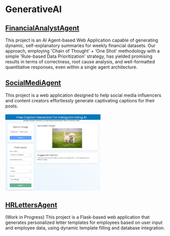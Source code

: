 # GenerativeAI
## [FinancialAnalystAgent](https://github.com/smd519/GenerativeAI/tree/main/FinancialAnalystAgent)
This project is an AI Agent-based Web Application capable of generating dynamic, self-explanatory summaries for weekly financial datasets. Our approach, employing 'Chain of Thought’ + ‘One Shot' methodology with a simple 'Rule-based Data Prioritization' strategy, has yielded promising results in terms of correctness, root cause analysis, and well-formatted quantitative responses, even within a single agent architecture.

## [SocialMediAgent](https://github.com/smd519/GenerativeAI/tree/main/SocialMediAgent)
This project is a web application designed to help social media influencers and content creators effortlessly generate captivating captions for their posts.

<img src=SocialMediAgent/screenshots/Output.jpg alt="Alt Text" width="300">

## [HRLettersAgent](https://github.com/smd519/GenerativeAI/tree/main/HRLettersAgent)
(Work in Progress) This project is a Flask-based web application that generates personalized letter templates for employees based on user input and employee data, using dynamic template filling and database integration.
